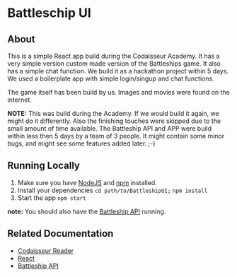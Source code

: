 # Battleschip UI

## About
This is a simple React app build during the Codaisseur Academy. It has a very simple version custom made version of the Battleships game. It also has a simple chat function. We build it as a hackathon project within 5 days. We used a boilerplate app with simple login/singup and chat functions.

The game itself has been build by us. Images and movies were found on the internet.

__NOTE:__ This was build during the Academy. If we would build it again, we might do it differently. Also the finishing touches were skipped due to the small amount of time available. The Battleship API and APP were build within less then 5 days by a team of 3 people. It might contain some minor bugs, and might see some features added later. ;-)

## Running Locally
  1. Make sure you have [NodeJS](https://nodejs.org/) and [npm](https://www.npmjs.com/) installed.
  2. Install your dependencies `cd path/to/BattleshipUI;` `npm install`
  3. Start the app `npm start`

 __note:__ You should also have the [Battleship API](https://github.com/Woulei/BattleshipAPI) running.
 
 ## Related Documentation
   * [Codaisseur Reader](https://reader.codaisseur.com/courses/advanced-bootcamp-f801cb01-3c56-4975-9610-3c22e8746b97)
   * [React](https://facebook.github.io/react/)
   * [Battleship API](https://github.com/Woulei/BattleshipAPI)
